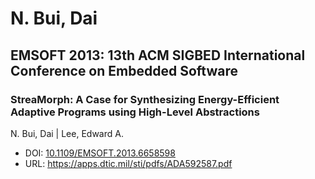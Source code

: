 # N. Bui, Dai

## EMSOFT 2013: 13th ACM SIGBED International Conference on Embedded Software

### StreaMorph: A Case for Synthesizing Energy-Efficient Adaptive Programs using High-Level Abstractions
N. Bui, Dai | Lee, Edward A.
* DOI: [10.1109/EMSOFT.2013.6658598](https://doi.org/10.1109/EMSOFT.2013.6658598)
* URL: <https://apps.dtic.mil/sti/pdfs/ADA592587.pdf>

